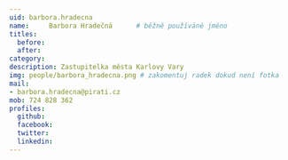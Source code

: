 ```yaml
---
uid: barbora.hradecna
name:     Barbora Hradečná  	# běžně používáné jméno
titles:
  before:
  after:
category:
description: Zastupitelka města Karlovy Vary
img: people/barbora_hradecna.png # zakomentuj radek dokud není fotka
mail:
- barbora.hradecna@pirati.cz
mob: 724 828 362
profiles:
  github:
  facebook:
  twitter:
  linkedin:
---
```


